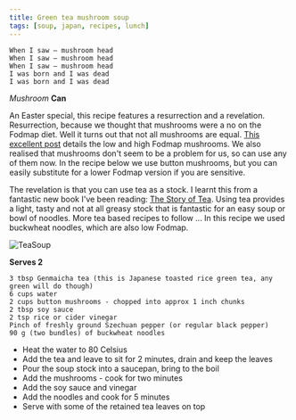```yaml
---
title: Green tea mushroom soup
tags: [soup, japan, recipes, lunch]
---
```


    When I saw – mushroom head
	When I saw – mushroom head
	When I saw – mushroom head
	I was born and I was dead
	I was born and I was dead
	
*Mushroom* **Can**


An Easter special, this recipe features a resurrection and a revelation. Resurrection, because we thought that mushrooms were a no on the Fodmap diet. Well it turns out that not all mushrooms are equal. [This excellent post](https://alittlebityummy.com/fodmap-guide-to-mushrooms/) details the low and high Fodmap mushrooms. We also realised that mushrooms don't seem to be a problem for us, so can use any of them now. In the recipe below we use button mushrooms, but you can easily substitute for a lower Fodmap version if you are sensitive.

The revelation is that you can use tea as a stock. I learnt this from a fantastic new book I've been reading: [The Story of Tea](https://teatrekker.com/product/the-story-of-tea-a-cultural-history-drinking-guide/). Using tea provides a light, tasty and not at all greasy stock that is fantastic for an easy soup or bowl of noodles. More tea based recipes to follow ... In this recipe we used buckwheat noodles, which are also low Fodmap.

![TeaSoup]({{https://fodblog.github.io/}}/assets/pictures/teasoup.jpg)


**Serves 2**

	3 tbsp Genmaicha tea (this is Japanese toasted rice green tea, any green will do though)
	6 cups water
	2 cups button mushrooms - chopped into approx 1 inch chunks
	2 tbsp soy sauce
	2 tsp rice or cider vinegar
	Pinch of freshly ground Szechuan pepper (or regular black pepper)
	90 g (two bundles) of buckwheat noodles
	
* Heat the water to 80 Celsius
* Add the tea and leave to sit for 2 minutes, drain and keep the leaves
* Pour the soup stock into a saucepan, bring to the boil
* Add the mushrooms - cook for two minutes
* Add the soy sauce and vinegar
* Add the noodles and cook for 5 minutes
* Serve with some of the retained tea leaves on top
